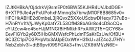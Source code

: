 lZJtKHBkA/Oj4drkVj9smEP0t6BW55KJHR4UVJbdDGE=
6+XTP9Jle4yrPxUPohxhMmnq3s7brwjM1OF8B8685v0=
HFCHkABHE2d0mbeL3jRQvxZ5XXoUScbwDHeqv737uBo=
H7inRYv1tV/jJWyKp0atYZL53OfM38bAGr8o4cDSoCQ=
cYlJZcw4re45oHJjM1NGf8iHMtkhRFxAIW2T5+QCY68=
EevFlGYb2y6iX5lHbGMXWsfcPhLdmTSaKrEzUw/OfBU=
9C3ZC1pi7O3PHpVtx3AUpEOxWtVH31kU+a1Z4o2J7HY=
NxbZeblv3l+dtB9pvt09SFGAk3+fhvUZK8ttMf/zN6E=
